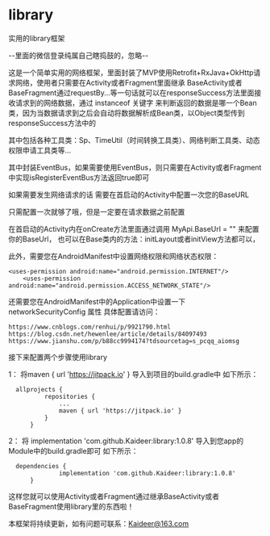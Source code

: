 # library
实用的library框架

--里面的微信登录纯属自己瞎捣鼓的，忽略--

这是一个简单实用的网络框架，里面封装了MVP使用Retrofit+RxJava+OkHttp请求网络，使用者只需要在Activity或者Fragment里面继承
BaseActivity或者BaseFragment通过requestBy...等一句话就可以在responseSuccess方法里面接收请求到的网络数据，通过 instanceof 关键字
来判断返回的数据是哪一个Bean类，因为当数据请求到之后会自动将数据解析成Bean类，以Object类型传到responseSuccess方法中的

其中包括各种工具类：Sp、TimeUtil（时间转换工具类）、网络判断工具类、动态权限申请工具类等...

其中封装EventBus，如果需要使用EventBus，则只需要在Activity或者Fragment中实现isRegisterEventBus方法返回true即可

如果需要发生网络请求的话 需要在首启动的Activity中配置一次您的BaseURL

只需配置一次就够了哦，但是一定要在请求数据之前配置

在首启动的Activity内在onCreate方法里面通过调用 MyApi.BaseUrl = ""  来配置你的BaseUrl，
也可以在Base类内的方法：initLayout或者initView方法都可以，

此外，需要您在AndroidManifest中设置网络权限和网络状态权限：

	<uses-permission android:name="android.permission.INTERNET"/>
    	<uses-permission android:name="android.permission.ACCESS_NETWORK_STATE"/>
	
还需要您在AndroidManifest中的Application中设置一下  networkSecurityConfig 属性
具体配置请访问：

	https://www.cnblogs.com/renhui/p/9921790.html  
	https://blog.csdn.net/hewenlee/article/details/84097493  
	https://www.jianshu.com/p/b88cc9994174?tdsourcetag=s_pcqq_aiomsg  


接下来配置两个步骤使用library

1：
  将maven { url 'https://jitpack.io' } 导入到项目的build.gradle中
  如下所示：

      allprojects {
		      repositories {
			      ...
			      maven { url 'https://jitpack.io' }
		      }
	      }
        
2：
  将 implementation 'com.github.Kaideer:library:1.0.8' 导入到您app的Module中的build.gradle即可
  如下所示：
  
      dependencies {
	              implementation 'com.github.Kaideer:library:1.0.8'
	      }
        
        
这样您就可以使用Activity或者Fragment通过继承BaseActivity或者BaseFragment使用library里的东西啦！        

本框架将持续更新，如有问题可联系：Kaideer@163.com
